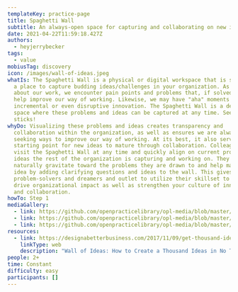 ```yaml
---
templateKey: practice-page
title: Spaghetti Wall
subtitle: An always-open space for capturing and collaborating on new ideas
date: 2021-04-22T11:59:18.427Z
authors:
  - heyjerrybecker
tags:
  - value
mobiusTag: discovery
icon: /images/wall-of-ideas.jpeg
whatIs: The Spaghetti Wall is a physical or digital workspace that is set up as
  a place to capture budding ideas/challenges in your organization. As we go
  about our work, we encounter pain points and problems that, if solved, would
  help improve our way of working. Likewise, we may have "aha" moments for a
  incremental or even disruptive innovation. The Spaghetti Wall is a designated
  space where these problems and ideas can be captured at any time. See what
  sticks!
whyDo: Visualizing these problems and ideas creates transparency and
  collaboration within the organization, as well as ensures we are always
  seeking ways to improve our way of working. At its best, it also serves as a
  starting point for new ideas to mature through collaboration. Colleagues can
  visit the Spaghetti Wall at any time and quickly align on current problems and
  ideas the rest of the organization is capturing and working on. They can
  naturally gravitate toward the problems they are drawn to and help mature the
  idea by adding clarifying questions and ideas to the wall. This gives your
  problem-solvers and dreamers and outlet to utilize their skillset to help
  drive organizational impact as well as strengthen your culture of innovation
  and collaboration.
howTo: Step 1
mediaGallery:
  - link: https://github.com/openpracticelibrary/opl-media/blob/master/images/Spaghetti%20Wall%202.jpeg?raw=true
  - link: https://github.com/openpracticelibrary/opl-media/blob/master/images/Wall-of-Ideas-1--1024x571.jpeg
  - link: https://github.com/openpracticelibrary/opl-media/blob/master/Spaghetti%20Wall%203.png?raw=true
resources:
  - link: https://designabetterbusiness.com/2017/11/09/get-thousand-ideas-no-time/
    linkType: web
    description: "Wall of Ideas: How to Create a Thousand Ideas in No Time"
people: 2+
time: Constant
difficulty: easy
participants: []
---
```

